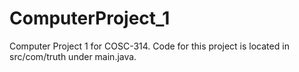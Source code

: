 # ComputerProject_1
Computer Project 1 for COSC-314.
Code for this project is located in src/com/truth under main.java.
